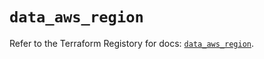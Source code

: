 # `data_aws_region`

Refer to the Terraform Registory for docs: [`data_aws_region`](https://www.terraform.io/docs/providers/aws/d/region).

